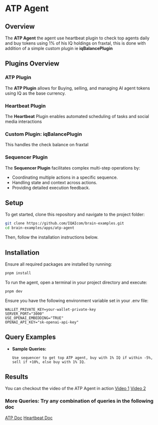 # ATP Agent

## Overview

The **ATP Agent** the agent use heartbeat plugin to check top agents daily and buy tokens using 1% of his IQ holdings on fraxtal, this is done with addition of a simple custom plugin ie **iqBalancePlugin**

## Plugins Overview

### ATP Plugin

The **ATP Plugin** allows for Buying, selling, and managing AI agent tokens using IQ as the base currency.

### Heartbeat Plugin

The **Heartbeat** Plugin enables automated scheduling of tasks and social media interactions

### Custom Plugin: iqBalancePlugin

This handles the check balance on fraxtal

### Sequencer Plugin

The **Sequencer Plugin** facilitates complex multi-step operations by:

- Coordinating multiple actions in a specific sequence.
- Handling state and context across actions.
- Providing detailed execution feedback.

## Setup

To get started, clone this repository and navigate to the project folder:

```bash
git clone https://github.com/IQAIcom/brain-examples.git
cd brain-examples/apps/atp-agent
```

Then, follow the installation instructions below.

## Installation

Ensure all required packages are installed by running:

```bash
pnpm install
```

To run the agent, open a terminal in your project directory and execute:

```bash
pnpm dev
```

Ensure you have the following environment variable set in your .env file:

```env
WALLET_PRIVATE_KEY=your-wallet-private-key
SERVER_PORT="3000"
USE_OPENAI_EMBEDDING="TRUE"
OPENAI_API_KEY="sk-openai-api-key"
```

## Query Examples

- **Sample Queries:**

  ```plaintext
  Use sequencer to get top ATP agent, buy with 1% IQ if within -5%, sell if +10%, else buy with 1% IQ.
  ```

## Results

You can checkout the video of the ATP Agent in action
[Video 1](https://res.cloudinary.com/dyhwugvrd/video/upload/v1742490853/ATP_Agent_Vid_ywnlmr.webm)
[Video 2](https://res.cloudinary.com/dyhwugvrd/video/upload/v1742490852/ATP_Recording_r1whba.webm)

### More Queries: Try any combination of queries in the following doc

[ATP Doc](https://brain.iqai.com/plugins/atp)
[Heartbeat Doc](https://brain.iqai.com/plugins/heartbeat)
